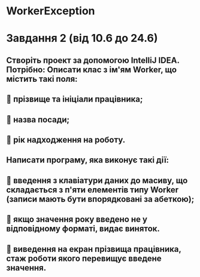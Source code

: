 # WorkerException
# Завдання 2 (від 10.6 до 24.6) 
## Створіть проект за допомогою IntelliJ IDEA. Потрібно: Описати клас з ім'ям Worker, що містить такі поля:
 ##  прізвище та ініціали працівника;
 ##  назва посади;
 ##  рік надходження на роботу.
## Написати програму, яка виконує такі дії:
 ##  введення з клавіатури даних до масиву, що складається з п'яти елементів типу Worker (записи мають бути впорядковані за абеткою);
 ##  якщо значення року введено не у відповідному форматі, видає виняток.
 ##  виведення на екран прізвища працівника, стаж роботи якого перевищує введене значення.

